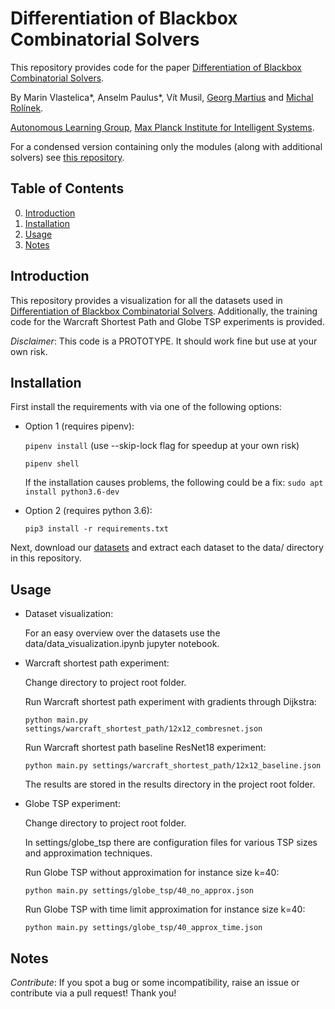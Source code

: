 # Differentiation of Blackbox Combinatorial Solvers

This repository provides code for the paper [Differentiation of Blackbox Combinatorial Solvers](http://arxiv.org/abs/1912.02175).

By Marin Vlastelica*, Anselm Paulus*, Vít Musil, [Georg Martius](http://georg.playfulmachines.com/) and [Michal Rolínek](https://scholar.google.de/citations?user=DVdSTFQAAAAJ&hl=en).

[Autonomous Learning Group](https://al.is.tuebingen.mpg.de/), [Max Planck Institute for Intelligent Systems](https://is.tuebingen.mpg.de/).

For a condensed version containing only the modules (along with additional solvers) see [this repository](https://github.com/martius-lab/blackbox-backprop).

## Table of Contents
0. [Introduction](#introduction)
1. [Installation](#installation)
2. [Usage](#usage)
3. [Notes](#notes)



## Introduction

This repository provides a visualization for all the datasets used in
[Differentiation of Blackbox Combinatorial Solvers](http://arxiv.org/abs/1912.02175).
Additionally, the training code for the Warcraft Shortest Path and Globe TSP experiments is provided.

*Disclaimer*: This code is a PROTOTYPE. It should work fine but use at your own risk.

## Installation

First install the requirements with via one of the following options:

- Option 1 (requires pipenv):

  ``pipenv install`` (use --skip-lock flag for speedup at your own risk)
      
  ``pipenv shell``

  If the installation causes problems, the following could be a fix:
  ``sudo apt install python3.6-dev``

- Option 2 (requires python 3.6):

  ``pip3 install -r requirements.txt``
  

Next, download our [datasets](https://edmond.mpdl.mpg.de/imeji/collection/tGU9ok0_m2CVfHI8?q=) and extract each dataset to the data/ directory in this repository.


## Usage

- Dataset visualization:

    For an easy overview over the datasets use the data/data_visualization.ipynb jupyter notebook.

- Warcraft shortest path experiment: 
    
    Change directory to project root folder.
    
    Run Warcraft shortest path experiment with gradients through Dijkstra:
    
    ``python main.py settings/warcraft_shortest_path/12x12_combresnet.json``
    
    Run Warcraft shortest path baseline ResNet18 experiment:
    
    ``python main.py settings/warcraft_shortest_path/12x12_baseline.json``
    
    The results are stored in the results directory in the project root folder.

- Globe TSP experiment:

  Change directory to project root folder.

  In settings/globe_tsp there are configuration files for various TSP sizes and approximation techniques.

  Run Globe TSP without approximation for instance size k=40:
  
  ``python main.py settings/globe_tsp/40_no_approx.json``

  Run Globe TSP with time limit approximation for instance size k=40:
  
  ``python main.py settings/globe_tsp/40_approx_time.json``

## Notes

*Contribute*: If you spot a bug or some incompatibility, raise an issue or contribute via a pull request! Thank you!
